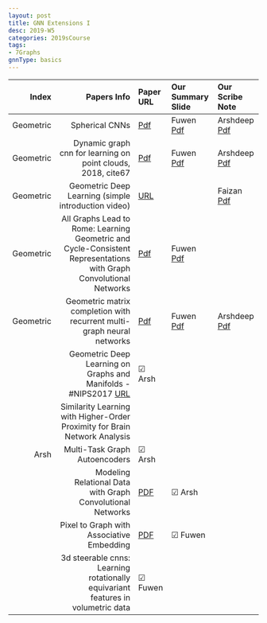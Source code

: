 ```yaml
---
layout: post
title: GNN Extensions I 
desc: 2019-W5
categories: 2019sCourse
tags:
- 7Graphs
gnnType: basics
---
```


| Index | Papers Info | Paper URL| Our Summary Slide |Our Scribe Note |
| -----: | -------------------------------: | :----- | :----- | :----- | 
|  Geometric |   Spherical CNNs   | [Pdf](https://arxiv.org/abs/1801.10130) | Fuwen [Pdf]() | Arshdeep [Pdf]() | 
| Geometric | Dynamic graph cnn for learning on point clouds, 2018, cite67  | [Pdf](https://arxiv.org/abs/1801.07829) | Fuwen [Pdf]() | Arshdeep [Pdf]() | 
| Geometric | Geometric Deep Learning (simple introduction video) |  [URL](https://www.youtube.com/watch?v=D3fnGG7cdjY) |  | Faizan [Pdf]() | 
| Geometric | All Graphs Lead to Rome: Learning Geometric and Cycle-Consistent Representations with Graph Convolutional Networks | [Pdf](https://arxiv.org/abs/1611.08097) | Fuwen [Pdf]() |  | 
| Geometric |  Geometric matrix completion with recurrent multi-graph neural networks     | [Pdf](https://arxiv.org/abs/1704.06803) | Fuwen [Pdf]() | Arshdeep [Pdf]() | 
|  |  Geometric Deep Learning on Graphs and Manifolds - #NIPS2017  [URL](https://www.youtube.com/watch?v=LvmjbXZyoP0)  | &#9745; Arsh  |  | 
| | Similarity Learning with Higher-Order Proximity for Brain Network Analysis | | | 
| Arsh | Multi-Task Graph Autoencoders  |  &#9745; Arsh  | | 
| | Modeling Relational Data with Graph Convolutional Networks | [PDF](https://arxiv.org/abs/1703.06103) | &#9745; Arsh |  
|  | Pixel to Graph with Associative Embedding | [PDF]()   | &#9745; Fuwen  |  
|  | 3d steerable cnns: Learning rotationally equivariant features in volumetric data  |&#9745; Fuwen |  
